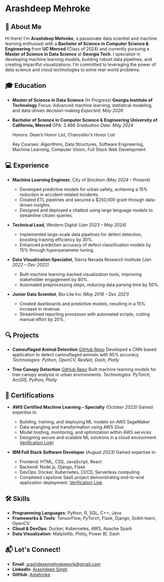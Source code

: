 # Arashdeep Mehroke

## 👋 About Me

Hi there! I'm **Arashdeep Mehroke**, a passionate data scientist and machine learning enthusiast with a **Bachelor of Science in Computer Science & Engineering** from **UC Merced** (Class of 2024) and currently pursuing a **Master of Science in Data Science** at **Georgia Tech**. I specialize in developing machine learning models, building robust data pipelines, and creating impactful visualizations. I’m committed to leveraging the power of data science and cloud technologies to solve real-world problems.

## 🎓 Education

- **Master of Science in Data Science** *(In Progress)*
  **Georgia Institute of Technology**
  Focus: Advanced machine learning, statistical modeling, and data-driven decision-making
  *Expected: May 2026*

- **Bachelor of Science in Computer Science & Engineering**
  **University of California, Merced**
  GPA: 3.466
  *Graduation Date: May 2024*
  
  Honors: Dean’s Honor List, Chancellor’s Honor List
  
  Key Courses: Algorithms, Data Structures, Software Engineering, Machine Learning, Computer Vision, Full Stack Web Development

## 💻 Experience

- **Machine Learning Engineer**, City of Stockton *(May 2024 – Present)*
  - Developed predictive models for urban safety, achieving a 15% reduction in accident-related incidents.
  - Created ETL pipelines and secured a $250,000 grant through data-driven insights.
  - Designed and deployed a chatbot using large language models to streamline citizen queries.

- **Technical Lead**, Western Digital *(Jan 2023 – May 2024)*
  - Implemented large-scale data pipelines for defect detection, boosting training efficiency by 30%.
  - Enhanced prediction accuracy of defect classification models by 15% through hyperparameter tuning.

- **Data Visualization Specialist**, Sierra Nevada Research Institute *(Jan 2022 – Dec 2022)*
  - Built machine learning-backed visualization tools, improving stakeholder engagement by 40%.
  - Automated preprocessing steps, reducing data parsing time by 50%.

- **Junior Data Scientist**, Blu-Lite Inc *(May 2018 – Dec 2021)*
  - Created dashboards and predictive models, resulting in a 15% increase in revenue.
  - Streamlined reporting processes with automated scripts, cutting manual effort by 20%.

## 🔍 Projects

- **Camouflaged Animal Detection** [GitHub Repo](https://github.com/mustachemo/camouflage-animal-detection)
  Developed a CNN-based application to detect camouflaged animals with 85% accuracy.
  *Technologies: Python, OpenCV, ResNet, Dash, Plotly*

- **Tree Canopy Detection** [GitHub Repo](https://github.com/Amehroke/TreeCanopyClassification)
  Built machine learning models for tree canopy analysis in urban environments.
  *Technologies: PyTorch, ArcGIS, Python, Plotly*

## 🏅 Certifications

- **AWS Certified Machine Learning – Specialty** *(October 2023)*
  Gained expertise in:
  - Building, training, and deploying ML models on AWS SageMaker
  - Data wrangling and transformation using AWS Glue
  - Model hosting, monitoring, and optimization within AWS services
  - Designing secure and scalable ML solutions in a cloud environment  
  [Verification Link](https://cp.certmetrics.com/amazon/en/public/verify/credential/c7a607da4cf34c9186baffc2b9f2788d))

- **IBM Full Stack Software Developer** *(August 2023)*
  Gained expertise in:
  - Frontend: HTML, CSS, JavaScript, React
  - Backend: Node.js, Django, Flask
  - DevOps: Docker, Kubernetes, CI/CD, Serverless computing
  - Completed capstone SaaS project demonstrating end-to-end application deployment.
  [Verification Link](https://coursera.org/verify/professional-cert/7E6PCHR9A8AZ)

## 🛠️ Skills

- **Programming Languages**: Python, R, SQL, C++, Java
- **Frameworks & Tools**: TensorFlow, PyTorch, Flask, Django, Scikit-learn, OpenCV
- **Cloud & DevOps**: Docker, Kubernetes, AWS, Apache Spark
- **Data Visualization**: Matplotlib, Plotly, Power BI, Dash

## 📬 Let's Connect!

- **Email**: [arashdeepmehrokework@gmail.com](mailto:arashdeepmehrokework@gmail.com)
- **LinkedIn**: [Arashdeep Singh](https://www.linkedin.com/in/arashdeep-singh-020398251/)
- **GitHub**: [Amehroke](https://github.com/Amehroke)
